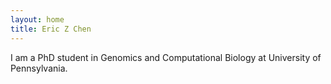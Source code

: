 ```yaml
---
layout: home
title: Eric Z Chen
---
```


I am a PhD student in Genomics and Computational Biology at University of Pennsylvania.
